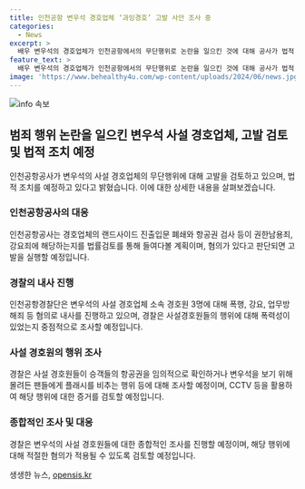 ```yaml
---
title: 인천공항 변우석 경호업체 ‘과잉경호’ 고발 사안 조사 중
categories:
  - News
excerpt: >
  배우 변우석의 경호업체가 인천공항에서의 무단행위로 논란을 일으킨 것에 대해 공사가 법적 조치를 검토 중이다. 변우석의 경호원들은 팬들을 향해 폭력적인 플래시를 사용했고, 항공 게이트를 차단하며 승객들의 항공권을 검사한 것으로 알려졌다. 이에 공사는 경호업체의 행위를 강요죄와 강제입국죄로 볼 예정이며, 경찰도 사설 경호원의 폭행 및 강요에 대한 내사를 진행 중이다. 인천공항공사는 랜드사이드 진출입문 폐쇄와 항공권 검사가 권한남용죄에 해당하는지 법률적으로 조사할 예정이다.
feature_text: >
  배우 변우석의 경호업체가 인천공항에서의 무단행위로 논란을 일으킨 것에 대해 공사가 법적 조치를 검토 중이다. 변우석의 경호원들은 팬들을 향해 폭력적인 플래시를 사용했고, 항공 게이트를 차단하며 승객들의 항공권을 검사한 것으로 알려졌다. 이에 공사는 경호업체의 행위를 강요죄와 강제입국죄로 볼 예정이며, 경찰도 사설 경호원의 폭행 및 강요에 대한 내사를 진행 중이다. 인천공항공사는 랜드사이드 진출입문 폐쇄와 항공권 검사가 권한남용죄에 해당하는지 법률적으로 조사할 예정이다.
image: 'https://www.behealthy4u.com/wp-content/uploads/2024/06/news.jpg'
---
```


<p><img src="https://www.behealthy4u.com/wp-content/uploads/2024/06/news.jpg" alt="info 속보" /></p>

<h2 data-ke-size="size26">범죄 행위 논란을 일으킨 변우석 사설 경호업체, 고발 검토 및 법적 조치 예정</h2>

<p data-ke-size="size16">인천공항공사가 변우석의 사설 경호업체의 무단행위에 대해 고발을 검토하고 있으며, 법적 조치를 예정하고 있다고 밝혔습니다. 이에 대한 상세한 내용을 살펴보겠습니다.</p>

<h3>인천공항공사의 대응</h3>

<p data-ke-size="size16">인천공항공사는 경호업체의 랜드사이드 진출입문 폐쇄와 항공권 검사 등이 권한남용죄, 강요죄에 해당하는지를 법률검토를 통해 들여다볼 계획이며, 혐의가 있다고 판단되면 고발을 실행할 예정입니다.</p>

<h3>경찰의 내사 진행</h3>

<p data-ke-size="size16">인천공항경찰단은 변우석의 사설 경호업체 소속 경호원 3명에 대해 폭행, 강요, 업무방해죄 등 혐의로 내사를 진행하고 있으며, 경찰은 사설경호원들의 행위에 대해 폭력성이 있었는지 중점적으로 조사할 예정입니다.</p>

<h3>사설 경호원의 행위 조사</h3>

<p data-ke-size="size16">경찰은 사설 경호원들이 승객들의 항공권을 임의적으로 확인하거나 변우석을 보기 위해 몰려든 팬들에게 플래시를 비추는 행위 등에 대해 조사할 예정이며, CCTV 등을 활용하여 해당 행위에 대한 증거를 검토할 예정입니다.</p>

<h3>종합적인 조사 및 대응</h3>

<p data-ke-size="size16">경찰은 변우석의 사설 경호원들에 대한 종합적인 조사를 진행할 예정이며, 해당 행위에 대해 적절한 혐의가 적용될 수 있도록 검토할 예정입니다.</p>
생생한 뉴스, <a href="https://opensis.kr" rel="dofollow">opensis.kr</a>


